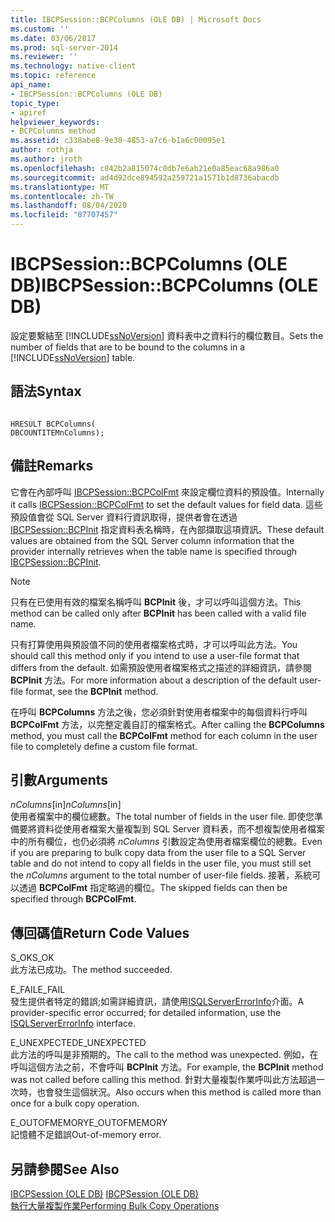 ```yaml
---
title: IBCPSession::BCPColumns (OLE DB) | Microsoft Docs
ms.custom: ''
ms.date: 03/06/2017
ms.prod: sql-server-2014
ms.reviewer: ''
ms.technology: native-client
ms.topic: reference
api_name:
- IBCPSession::BCPColumns (OLE DB)
topic_type:
- apiref
helpviewer_keywords:
- BCPColumns method
ms.assetid: c338abe8-9e30-4853-a7c6-b1a6c00095e1
author: rothja
ms.author: jroth
ms.openlocfilehash: c842b2a815074c0db7e6ab21e0a85eac68a986a0
ms.sourcegitcommit: ad4d92dce894592a259721a1571b1d8736abacdb
ms.translationtype: MT
ms.contentlocale: zh-TW
ms.lasthandoff: 08/04/2020
ms.locfileid: "87707457"
---
```

# <a name="ibcpsessionbcpcolumns-ole-db"></a><span data-ttu-id="dc494-102">IBCPSession::BCPColumns (OLE DB)</span><span class="sxs-lookup"><span data-stu-id="dc494-102">IBCPSession::BCPColumns (OLE DB)</span></span>
  <span data-ttu-id="dc494-103">設定要繫結至 [!INCLUDE[ssNoVersion](../../includes/ssnoversion-md.md)] 資料表中之資料行的欄位數目。</span><span class="sxs-lookup"><span data-stu-id="dc494-103">Sets the number of fields that are to be bound to the columns in a [!INCLUDE[ssNoVersion](../../includes/ssnoversion-md.md)] table.</span></span>  
  
## <a name="syntax"></a><span data-ttu-id="dc494-104">語法</span><span class="sxs-lookup"><span data-stu-id="dc494-104">Syntax</span></span>  
  
```  
  
HRESULT BCPColumns(   
DBCOUNTITEMnColumns);  
```  
  
## <a name="remarks"></a><span data-ttu-id="dc494-105">備註</span><span class="sxs-lookup"><span data-stu-id="dc494-105">Remarks</span></span>  
 <span data-ttu-id="dc494-106">它會在內部呼叫 [IBCPSession::BCPColFmt](ibcpsession-bcpcolfmt-ole-db.md) 來設定欄位資料的預設值。</span><span class="sxs-lookup"><span data-stu-id="dc494-106">Internally it calls [IBCPSession::BCPColFmt](ibcpsession-bcpcolfmt-ole-db.md) to set the default values for field data.</span></span> <span data-ttu-id="dc494-107">這些預設值會從 SQL Server 資料行資訊取得，提供者會在透過 [IBCPSession::BCPInit](ibcpsession-bcpinit-ole-db.md) 指定資料表名稱時，在內部擷取這項資訊。</span><span class="sxs-lookup"><span data-stu-id="dc494-107">These default values are obtained from the SQL Server column information that the provider internally retrieves when the table name is specified through [IBCPSession::BCPInit](ibcpsession-bcpinit-ole-db.md).</span></span>  
  
> [!NOTE]  
>  <span data-ttu-id="dc494-108">只有在已使用有效的檔案名稱呼叫 **BCPInit** 後，才可以呼叫這個方法。</span><span class="sxs-lookup"><span data-stu-id="dc494-108">This method can be called only after **BCPInit** has been called with a valid file name.</span></span>  
  
 <span data-ttu-id="dc494-109">只有打算使用與預設值不同的使用者檔案格式時，才可以呼叫此方法。</span><span class="sxs-lookup"><span data-stu-id="dc494-109">You should call this method only if you intend to use a user-file format that differs from the default.</span></span> <span data-ttu-id="dc494-110">如需預設使用者檔案格式之描述的詳細資訊，請參閱 **BCPInit** 方法。</span><span class="sxs-lookup"><span data-stu-id="dc494-110">For more information about a description of the default user-file format, see the **BCPInit** method.</span></span>  
  
 <span data-ttu-id="dc494-111">在呼叫 **BCPColumns** 方法之後，您必須針對使用者檔案中的每個資料行呼叫 **BCPColFmt** 方法，以完整定義自訂的檔案格式。</span><span class="sxs-lookup"><span data-stu-id="dc494-111">After calling the **BCPColumns** method, you must call the **BCPColFmt** method for each column in the user file to completely define a custom file format.</span></span>  
  
## <a name="arguments"></a><span data-ttu-id="dc494-112">引數</span><span class="sxs-lookup"><span data-stu-id="dc494-112">Arguments</span></span>  
 <span data-ttu-id="dc494-113">*nColumns*[in]</span><span class="sxs-lookup"><span data-stu-id="dc494-113">*nColumns*[in]</span></span>  
 <span data-ttu-id="dc494-114">使用者檔案中的欄位總數。</span><span class="sxs-lookup"><span data-stu-id="dc494-114">The total number of fields in the user file.</span></span> <span data-ttu-id="dc494-115">即使您準備要將資料從使用者檔案大量複製到 SQL Server 資料表，而不想複製使用者檔案中的所有欄位，也仍必須將 *nColumns* 引數設定為使用者檔案欄位的總數。</span><span class="sxs-lookup"><span data-stu-id="dc494-115">Even if you are preparing to bulk copy data from the user file to a SQL Server table and do not intend to copy all fields in the user file, you must still set the *nColumns* argument to the total number of user-file fields.</span></span> <span data-ttu-id="dc494-116">接著，系統可以透過 **BCPColFmt** 指定略過的欄位。</span><span class="sxs-lookup"><span data-stu-id="dc494-116">The skipped fields can then be specified through **BCPColFmt**.</span></span>  
  
## <a name="return-code-values"></a><span data-ttu-id="dc494-117">傳回碼值</span><span class="sxs-lookup"><span data-stu-id="dc494-117">Return Code Values</span></span>  
 <span data-ttu-id="dc494-118">S_OK</span><span class="sxs-lookup"><span data-stu-id="dc494-118">S_OK</span></span>  
 <span data-ttu-id="dc494-119">此方法已成功。</span><span class="sxs-lookup"><span data-stu-id="dc494-119">The method succeeded.</span></span>  
  
 <span data-ttu-id="dc494-120">E_FAIL</span><span class="sxs-lookup"><span data-stu-id="dc494-120">E_FAIL</span></span>  
 <span data-ttu-id="dc494-121">發生提供者特定的錯誤;如需詳細資訊，請使用[ISQLServerErrorInfo](../../database-engine/dev-guide/isqlservererrorinfo-ole-db.md)介面。</span><span class="sxs-lookup"><span data-stu-id="dc494-121">A provider-specific error occurred; for detailed information, use the [ISQLServerErrorInfo](../../database-engine/dev-guide/isqlservererrorinfo-ole-db.md) interface.</span></span>  
  
 <span data-ttu-id="dc494-122">E_UNEXPECTED</span><span class="sxs-lookup"><span data-stu-id="dc494-122">E_UNEXPECTED</span></span>  
 <span data-ttu-id="dc494-123">此方法的呼叫是非預期的。</span><span class="sxs-lookup"><span data-stu-id="dc494-123">The call to the method was unexpected.</span></span> <span data-ttu-id="dc494-124">例如，在呼叫這個方法之前，不會呼叫 **BCPInit** 方法。</span><span class="sxs-lookup"><span data-stu-id="dc494-124">For example, the **BCPInit** method was not called before calling this method.</span></span> <span data-ttu-id="dc494-125">針對大量複製作業呼叫此方法超過一次時，也會發生這個狀況。</span><span class="sxs-lookup"><span data-stu-id="dc494-125">Also occurs when this method is called more than once for a bulk copy operation.</span></span>  
  
 <span data-ttu-id="dc494-126">E_OUTOFMEMORY</span><span class="sxs-lookup"><span data-stu-id="dc494-126">E_OUTOFMEMORY</span></span>  
 <span data-ttu-id="dc494-127">記憶體不足錯誤</span><span class="sxs-lookup"><span data-stu-id="dc494-127">Out-of-memory error.</span></span>  
  
## <a name="see-also"></a><span data-ttu-id="dc494-128">另請參閱</span><span class="sxs-lookup"><span data-stu-id="dc494-128">See Also</span></span>  
 <span data-ttu-id="dc494-129">[IBCPSession &#40;OLE DB&#41;](ibcpsession-ole-db.md) </span><span class="sxs-lookup"><span data-stu-id="dc494-129">[IBCPSession &#40;OLE DB&#41;](ibcpsession-ole-db.md) </span></span>  
 [<span data-ttu-id="dc494-130">執行大量複製作業</span><span class="sxs-lookup"><span data-stu-id="dc494-130">Performing Bulk Copy Operations</span></span>](../native-client/features/performing-bulk-copy-operations.md)  
  
  
